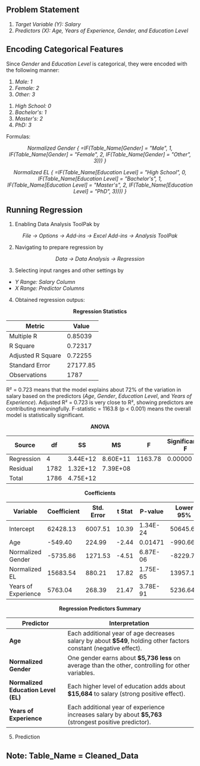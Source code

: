 ## Problem Statement
<ol>
    <li><i>Target Variable (Y): Salary</i></li>
    <li><i>Predictors (X): Age, Years of Experience, Gender, and Education Level</i></li>
</ol>

## Encoding Categorical Features
Since *Gender* and *Education Level* is categorical, they were encoded with the following manner:
<ol>
    <li><i>Male: 1</i></li>
    <li><i>Female: 2</i></li>
    <li><i>Other: 3</i></li>
</ol>
<ol>
    <li><i>High School: 0</i></li>
    <li><i>Bachelor's: 1</i></li>
    <li><i>Master's: 2</i></li>
    <li><i>PhD: 3</i></li>
</ol>

Formulas:
<p align="center">
    <em>Normalized Gender { =IF(Table_Name[Gender] = "Male", 1, IF(Table_Name[Gender] = "Female", 2, IF(Table_Name[Gender] = "Other", 3))) }</em>
</p>
<p align="center">
    <em>Normalized EL { =IF(Table_Name[Education Level] = "High School", 0, IF(Table_Name[Education Level] = "Bachelor's", 1, IF(Table_Name[Education Level] = "Master's", 2, IF(Table_Name[Education Level] = "PhD", 3)))) }</em>
</p>

## Running Regression
1. Enabling Data Analysis ToolPak by
<p align="center">
    <em>File → Options → Add-ins → Excel Add-ins → Analysis ToolPak</em>
</p>

2. Navigating to prepare regression by
<p align="center">
    <em>Data → Data Analysis → Regression</em>
</p>

3. Selecting input ranges and other settings by
<ul>
    <li><i>Y Range: Salary Column</i></li>
    <li><i>X Range: Predictor Columns</i></li>
</ul>

4. Obtained regression outpus:
<p align="center">
    <b>Regression Statistics</b>
</p>

| Metric              | Value       |
|---------------------|-------------|
| Multiple R          | 0.85039     |
| R Square            | 0.72317     |
| Adjusted R Square   | 0.72255     |
| Standard Error      | 27177.85    |
| Observations        | 1787        |

R² = 0.723 means that the model explains about 72% of the variation in salary based on the predictors (*Age*, *Gender*, *Education Level*, and *Years of Experience*). Adjusted R² = 0.723 is very close to R², showing predictors are contributing meaningfully. F-statistic = 1163.8 (p < 0.001) means the overall model is statistically significant.

<p align="center">
    <b>ANOVA</b>
</p>

| Source      | df   | SS            | MS            | F       | Significance F |
|-------------|------|---------------|---------------|---------|----------------|
| Regression  | 4    | 3.44E+12      | 8.60E+11      | 1163.78 | 0.00000        |
| Residual    | 1782 | 1.32E+12      | 7.39E+08      |         |                |
| Total       | 1786 | 4.75E+12      |               |         |                |

<p align="center">
    <b>Coefficients</b>
</p>

| Variable              | Coefficient  | Std. Error | t Stat   | P-value   | Lower 95%   | Upper 95%   |
|-----------------------|--------------|------------|----------|-----------|-------------|-------------|
| Intercept             | 62428.13     | 6007.51    | 10.39    | 1.34E-24  | 50645.62    | 74210.64    |
| Age                   | -549.40      | 224.99     | -2.44    | 0.01471   | -990.66     | -108.13     |
| Normalized Gender     | -5735.86     | 1271.53    | -4.51    | 6.87E-06  | -8229.71    | -3242.01    |
| Normalized EL         | 15683.54     | 880.21     | 17.82    | 1.75E-65  | 13957.18    | 17409.90    |
| Years of Experience   | 5763.04      | 268.39     | 21.47    | 3.78E-91  | 5236.64     | 6289.44     |

<p align="center">
    <b>Regression Predictors Summary</b>
</p>

| Predictor              | Interpretation |
|------------------------|----------------|
| **Age**                | Each additional year of age decreases salary by about **$549**, holding other factors constant (negative effect). |
| **Normalized Gender**  | One gender earns about **$5,736 less** on average than the other, controlling for other variables. |
| **Normalized Education Level (EL)** | Each higher level of education adds about **$15,684** to salary (strong positive effect). |
| **Years of Experience** | Each additional year of experience increases salary by about **$5,763** (strongest positive predictor). |


5. Prediction

## Note: Table_Name = Cleaned_Data